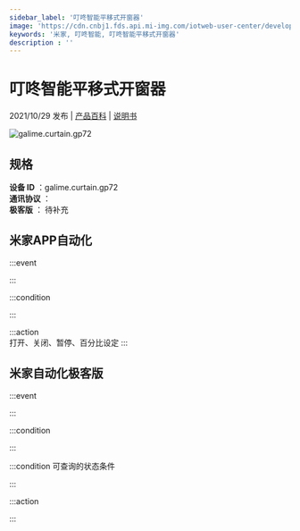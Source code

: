 ```yaml
---
sidebar_label: '叮咚智能平移式开窗器'
image: 'https://cdn.cnbj1.fds.api.mi-img.com/iotweb-user-center/developer_16790694207969fusiOKn.png?GalaxyAccessKeyId=AKVGLQWBOVIRQ3XLEW&Expires=9223372036854775807&Signature=3CCAnWcuOGAXDJuvN/2YUZieCWY='
keywords: '米家, 叮咚智能, 叮咚智能平移式开窗器'
description : ''
---
```

# 叮咚智能平移式开窗器

2021/10/29 发布 | [产品百科](https://home.mi.com/webapp/content/baike/product/index.html?model=galime.curtain.gp72/) | [说明书](https://home.mi.com/views/introduction.html?model=galime.curtain.gp72&region=cn)

![galime.curtain.gp72](https://cdn.cnbj1.fds.api.mi-img.com/iotweb-user-center/developer_16790694207969fusiOKn.png?GalaxyAccessKeyId=AKVGLQWBOVIRQ3XLEW&Expires=9223372036854775807&Signature=3CCAnWcuOGAXDJuvN/2YUZieCWY=)

## 规格  
> 
**设备 ID** ：galime.curtain.gp72  
**通讯协议** ：  
**极客版**  ： 待补充 


## 米家APP自动化  

:::event  

:::

:::condition  

:::

:::action   
打开、关闭、暂停、百分比设定
:::

## 米家自动化极客版  

:::event  

:::

:::condition  

:::

:::condition 可查询的状态条件  

:::

:::action  

:::

        
